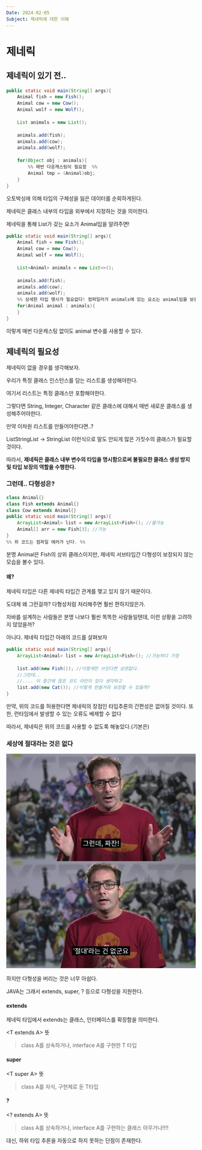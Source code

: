 ```yaml
---
Date: 2024-02-05
Subject: 제네릭에 대한 이해
---
```

# 제네릭

## 제네릭이 있기 전..

```java
public static void main(String[] args){
	Animal fish = new Fish();
	Animal cow = new Cow();
	Animal wolf = new Wolf();

	List animals = new List();

	animals.add(fish);
	animals.add(cow);
	animals.add(wolf);

	for(Object obj : animals){
		%% 매번 다운캐스팅이 필요함  %%
		Animal tmp = (Animal)obj;
	}
}
```

 오토박싱에 의해 타입의 구체성을 잃은 데이터를 순회하게된다.

제네릭은 클래스 내부의 타입을 외부에서 지정하는 것을 의미한다.

제네릭을 통해 List가 갖는 요소가 Animal임을 알려주면!

```java
public static void main(String[] args){
	Animal fish = new Fish();
	Animal cow = new Cow();
	Animal wolf = new Wolf();
	
	List<Animal> animals = new List<>();
	
	animals.add(fish);
	animals.add(cow);
	animals.add(wolf);
	%% 상세한 타입 명시가 필요없다! 컴파일러가 animals에 있는 요소는 animal임을 보증한다.  %%
	for(Animal animal : animals){
	}
}
```

이렇게 매번 다운캐스팅 없이도 animal 변수를 사용할 수 있다.


## 제네릭의 필요성

제네릭이 없을 경우를 생각해보자.

우리가 특정 클래스 인스턴스를 담는 리스트를 생성해야한다.

여기서 리스트는 특정 클래스만 포함해야한다.

그렇다면 String, Integer, Character 같은 클래스에 대해서 매번 새로운 클래스를 생성해주어야한다.

만약 이차원 리스트를 만들어야한다면..?

ListStringList  -> StringList 이런식으로 말도 안되게 많은 가짓수의 클래스가 필요할 것이다.

따라서, **제네릭은 클래스 내부 변수의 타입을 명시함으로써 불필요한 클래스 생성 방지 및 타입 보장의 역할을 수행한다.**

### 그런데.. 다형성은?
```java
class Animal{}
class Fish extends Animal{}
class Cow extends Animal{}
public static void main(String[] args){
	ArrayList<Animal> list = new ArrayList<Fish>(); //불가능
	Animal[] arr = new Fish[3]; //가능
}
%% 위 코드는 컴파일 에러가 난다. %%
```

분명 Animal은 Fish의 상위 클래스이지만, 제네릭 서브타입간 다형성이 보장되지 않는 모습을 볼수 있다.

#### 왜?
제네릭 타입은 다른 제네릭 타입간 관계를 맺고 있지 않기 때문이다.

도대체 왜 그런걸까? 다형성처럼 처리해주면 훨씬 편하지않은가. 

자바를 설계하는 사람들은 분명 나보다 훨씬 똑똑한 사람들일텐데, 이런 상황을 고려하지 않았을까?

아니다. 제네릭 타입간 아래의 코드를 살펴보자

```java
public static void main(String[] args){
	ArrayList<Animal> list = new ArrayList<Fish>(); //가능하다 가정

	list.add(new Fish()); //이렇게만 쓰인다면 상관없다.
	//그런데..
	//.... 이 중간에 많은 코드 라인이 있다 생각하고
	list.add(new Cat()); //이렇게 안쓸거라 보장할 수 있을까?
}
```

만약, 위의 코드를 허용한다면 제네릭의 장점인 타입추론의 간편성은 없어질 것이다. 또한, 런타임에서 발생할 수 있는 오류도 배제할 수 없다

따라서, 제네릭은 위의 코드를 사용할 수 없도록 해놓았다.(기본은)

### 세상에 절대라는 것은 없다
![짜잔_절대라는것은없더군요.png](../../리소스/짜잔_절대라는것은없더군요.png)

하지만 다형성을 버리는 것은 너무 아쉽다.

JAVA는 그래서 extends, super, ? 등으로 다형성을 지원한다.
#### extends
제네릭 타입에서 extends는 클래스, 인터페이스를 확장함을 의미한다.

\<T extends A\>
뜻
 > class A를 상속하거나, interface A를 구현한 T 타입
 
#### super
\<T super A\>
뜻
> class A를 자식, 구현체로 둔 T타입

#### ?
\<? extends A\>
뜻
> class A를 상속하거나, interface A를 구현하는 클래스 아무거나!!!!

대신, 하위 타입 추론을 자동으로 하지 못하는 단점이 존재한다.